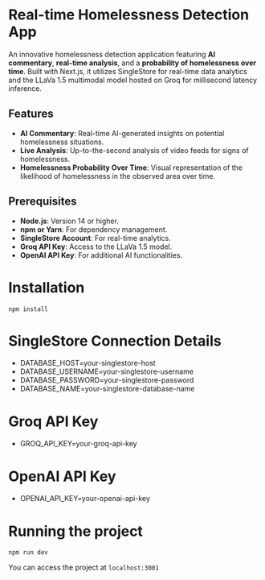 # Real-time Homelessness Detection App

An innovative homelessness detection application featuring **AI commentary**, **real-time analysis**, and a **probability of homelessness over time**. Built with Next.js, it utilizes SingleStore for real-time data analytics and the LLaVa 1.5 multimodal model hosted on Groq for millisecond latency inference.

## Features

- **AI Commentary**: Real-time AI-generated insights on potential homelessness situations.
- **Live Analysis**: Up-to-the-second analysis of video feeds for signs of homelessness.
- **Homelessness Probability Over Time**: Visual representation of the likelihood of homelessness in the observed area over time.

## Prerequisites

- **Node.js**: Version 14 or higher.
- **npm or Yarn**: For dependency management.
- **SingleStore Account**: For real-time analytics.
- **Groq API Key**: Access to the LLaVa 1.5 model.
- **OpenAI API Key**: For additional AI functionalities.

# Installation

```
npm install
```

# SingleStore Connection Details

- DATABASE_HOST=your-singlestore-host
- DATABASE_USERNAME=your-singlestore-username
- DATABASE_PASSWORD=your-singlestore-password
- DATABASE_NAME=your-singlestore-database-name

# Groq API Key

- GROQ_API_KEY=your-groq-api-key

# OpenAI API Key

- OPENAI_API_KEY=your-openai-api-key

# Running the project

```
npm run dev
```

You can access the project at `localhost:3001`
